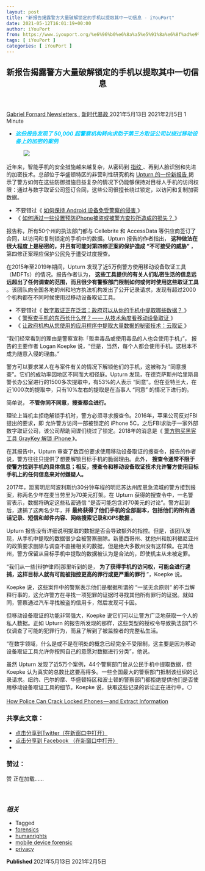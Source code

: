 ```yaml
---
layout: post
title: "新报告揭露警方大量破解锁定的手机以提取其中一切信息 - iYouPort"
date: 2021-05-12T16:01:19+00:00
author: iYouPort
from: https://www.iyouport.org/%e6%96%b0%e6%8a%a5%e5%91%8a%e6%8f%ad%e9%9c%b2%e8%ad%a6%e6%96%b9%e5%a4%a7%e9%87%8f%e7%a0%b4%e8%a7%a3%e9%94%81%e5%ae%9a%e7%9a%84%e6%89%8b%e6%9c%ba%e4%bb%a5%e6%8f%90%e5%8f%96%e5%85%b6%e4%b8%ad%e4%b8%80/
tags: [ iYouPort ]
categories: [ iYouPort ]
---
```


<article class="post-15974 post type-post status-publish format-standard has-post-thumbnail hentry category-newsletters category-70 tag-forensics tag-humanrights tag-mobile-device-forensic tag-privacy" id="post-15974">
 <header class="entry-header">
  <h1 class="entry-title">
   新报告揭露警方大量破解锁定的手机以提取其中一切信息
  </h1>
 </header>
 <div class="entry-meta">
  <span class="byline">
   <a href="https://www.iyouport.org/author/gabrielfornard/" rel="author" title="由Gabriel Fornard发布">
    Gabriel Fornard
   </a>
  </span>
  <span class="cat-links">
   <a href="https://www.iyouport.org/category/newsletters/" rel="category tag">
    Newsletters
   </a>
   ,
   <a href="https://www.iyouport.org/category/%e6%96%b0%e6%97%b6%e4%bb%a3%e6%9a%b4%e6%94%bf/" rel="category tag">
    新时代暴政
   </a>
  </span>
  <span class="published-on">
   <time class="entry-date published" datetime="2021-05-13T00:01:19+08:00">
    2021年5月13日
   </time>
   <time class="updated" datetime="2021-02-05T19:09:40+08:00">
    2021年2月5日
   </time>
  </span>
  <span class="word-count">
   1 Minute
  </span>
 </div>
 <div class="entry-content">
  <ul>
   <li class="graf graf--p">
    <span style="color: #00ccff;">
     <em>
      <strong>
       这份报告发现了 50,000 起警察机构转向求助于第三方取证公司以绕过移动设备上的加密的案例
      </strong>
     </em>
    </span>
   </li>
  </ul>
  <figure class="graf graf--figure">
   <img class="graf-image aligncenter jetpack-lazy-image" data-height="1600" data-image-id="0*GxkeJoFqcaowiYRL.jpg" data-lazy-src="https://i0.wp.com/cdn-images-1.medium.com/max/1067/0*GxkeJoFqcaowiYRL.jpg?w=1100&amp;is-pending-load=1#038;ssl=1" data-recalc-dims="1" data-width="2400" src="https://i0.wp.com/cdn-images-1.medium.com/max/1067/0*GxkeJoFqcaowiYRL.jpg?w=1100&amp;ssl=1" srcset="data:image/gif;base64,R0lGODlhAQABAIAAAAAAAP///yH5BAEAAAAALAAAAAABAAEAAAIBRAA7"/>
   <noscript>
    <img class="graf-image aligncenter" data-height="1600" data-image-id="0*GxkeJoFqcaowiYRL.jpg" data-recalc-dims="1" data-width="2400" src="https://i0.wp.com/cdn-images-1.medium.com/max/1067/0*GxkeJoFqcaowiYRL.jpg?w=1100&amp;ssl=1"/>
   </noscript>
  </figure>
  <p class="graf graf--p">
   近年来，智能手机的安全措施越来越复杂，从密码到
   <a class="markup--anchor markup--p-anchor" data-href="https://www.iyouport.org/%e6%8c%87%e7%ba%b9%e8%a7%a3%e9%94%81%e4%b8%8d%e5%ae%89%e5%85%a8/" href="https://www.iyouport.org/%e6%8c%87%e7%ba%b9%e8%a7%a3%e9%94%81%e4%b8%8d%e5%ae%89%e5%85%a8/" rel="noopener" target="_blank">
    指纹
   </a>
   、再到人脸识别和先进的加密技术。总部位于华盛顿特区的非营利性研究机构
   <a class="markup--anchor markup--p-anchor" data-href="https://www.upturn.org/reports/2020/mass-extraction/" href="https://www.upturn.org/reports/2020/mass-extraction/" rel="noopener" target="_blank">
    Upturn 的一份新报告
   </a>
   揭示了警方如何在这些防御措施日益复杂的情况下仍能够保持对目标人手机的访问权限：通过与数字取证公司签订合同，这些公司很擅长绕过锁定，以访问和复制加密数据。
  </p>
  <ul class="postList">
   <li class="graf graf--li">
    不要错过《
    <a class="markup--anchor markup--li-anchor" data-href="https://www.iyouport.org/%e5%a6%82%e4%bd%95%e4%bf%9d%e6%8c%81-android-%e8%ae%be%e5%a4%87%e5%85%8d%e5%8f%97%e8%ad%a6%e5%af%9f%e7%9a%84%e4%be%b5%e5%ae%b3/" href="https://www.iyouport.org/%e5%a6%82%e4%bd%95%e4%bf%9d%e6%8c%81-android-%e8%ae%be%e5%a4%87%e5%85%8d%e5%8f%97%e8%ad%a6%e5%af%9f%e7%9a%84%e4%be%b5%e5%ae%b3/" rel="noopener" target="_blank">
     如何保持 Android 设备免受警察的侵害
    </a>
    》
   </li>
   <li class="graf graf--li">
    《
    <a class="markup--anchor markup--li-anchor" data-href="https://www.iyouport.org/%e5%a6%82%e4%bd%95%e9%80%9a%e8%bf%87%e4%b8%80%e4%ba%9b%e8%ae%be%e7%bd%ae%e9%a2%84%e9%98%b2iphone%e8%a2%ab%e7%9b%97%e6%88%96%e8%a2%ab%e8%ad%a6%e6%96%b9%e6%9f%a5%e6%8a%84%e6%89%80%e9%80%a0%e6%88%90/" href="https://www.iyouport.org/%e5%a6%82%e4%bd%95%e9%80%9a%e8%bf%87%e4%b8%80%e4%ba%9b%e8%ae%be%e7%bd%ae%e9%a2%84%e9%98%b2iphone%e8%a2%ab%e7%9b%97%e6%88%96%e8%a2%ab%e8%ad%a6%e6%96%b9%e6%9f%a5%e6%8a%84%e6%89%80%e9%80%a0%e6%88%90/" rel="noopener noreferrer" target="_blank">
     如何通过一些设置预防iPhone被盗或被警方查抄所造成的损失？
    </a>
    》
   </li>
  </ul>
  <p class="graf graf--p">
   报告称，所有50个州的执法部门都与 Cellebrite 和 AccessData 等供应商签订了合同，以访问和复制锁定的手机中的数据。Upturn 报告的作者指出，
   <strong class="markup--strong markup--p-strong">
    这种做法在很大程度上是秘密的，并且有可能对第四修正案的保护造成 “不可接受的威胁”
   </strong>
   ，第四修正案理应保护公民免于遭受过度搜查。
  </p>
  <p class="graf graf--p">
   在2015年至2019年期间，Upturn 发现了近5万例警方使用移动设备取证工具（MDFTs）的情况。报告作者认为，
   <strong class="markup--strong markup--p-strong">
    这些工具提供的有关人们私密生活的信息远远超出了任何调查的范围，而且很少有警察部门限制如何或何时使用这些取证工具
   </strong>
   。该团队向全国各地的州和地方执法机构发出了公开记录请求，发现有超过2000个机构都在不同时候使用过移动设备取证工具。
  </p>
  <ul class="postList">
   <li class="graf graf--li">
    不要错过《
    <a class="markup--anchor markup--li-anchor" data-href="https://www.iyouport.org/%e6%95%b0%e5%ad%97%e5%8f%96%e8%af%81%e6%ad%a3%e5%9c%a8%e6%b3%9b%e6%bb%a5%ef%bc%9a%e6%94%bf%e5%ba%9c%e5%8f%af%e4%bb%a5%e4%bb%8e%e4%bd%a0%e7%9a%84%e6%89%8b%e6%9c%ba%e4%b8%ad%e6%8f%90%e5%8f%96%e5%93%aa/" href="https://www.iyouport.org/%e6%95%b0%e5%ad%97%e5%8f%96%e8%af%81%e6%ad%a3%e5%9c%a8%e6%b3%9b%e6%bb%a5%ef%bc%9a%e6%94%bf%e5%ba%9c%e5%8f%af%e4%bb%a5%e4%bb%8e%e4%bd%a0%e7%9a%84%e6%89%8b%e6%9c%ba%e4%b8%ad%e6%8f%90%e5%8f%96%e5%93%aa/" rel="noopener" target="_blank">
     数字取证正在泛滥：政府可以从你的手机中提取哪些数据？
    </a>
    》
   </li>
   <li class="graf graf--li">
    《
    <a class="markup--anchor markup--li-anchor" data-href="https://www.iyouport.org/%e8%ad%a6%e5%af%9f%e6%9f%a5%e6%89%8b%e6%9c%ba%e7%9a%84%e4%b8%9c%e8%a5%bf%e9%95%bf%e4%bb%80%e4%b9%88%e6%a0%b7%ef%bc%9f-%e4%bb%8e%e6%8a%80%e6%9c%af%e8%a7%92%e5%ba%a6%e7%9c%8b%e7%a7%bb/" href="https://www.iyouport.org/%e8%ad%a6%e5%af%9f%e6%9f%a5%e6%89%8b%e6%9c%ba%e7%9a%84%e4%b8%9c%e8%a5%bf%e9%95%bf%e4%bb%80%e4%b9%88%e6%a0%b7%ef%bc%9f-%e4%bb%8e%e6%8a%80%e6%9c%af%e8%a7%92%e5%ba%a6%e7%9c%8b%e7%a7%bb/" rel="noopener" target="_blank">
     警察查手机的东西长什么样？ — — 从技术角度看移动设备取证
    </a>
    》
   </li>
   <li class="graf graf--li">
    《
    <a class="markup--anchor markup--li-anchor" data-href="https://www.iyouport.org/%e8%ae%a9%e6%94%bf%e5%ba%9c%e6%9c%ba%e6%9e%84%e4%bb%8e%e6%82%a8%e4%bd%bf%e7%94%a8%e7%9a%84%e5%ba%94%e7%94%a8%e7%a8%8b%e5%ba%8f%e4%b8%ad%e6%8f%90%e5%8f%96%e5%a4%a7%e9%87%8f%e6%95%b0%e6%8d%ae%e7%9a%84/" href="https://www.iyouport.org/%e8%ae%a9%e6%94%bf%e5%ba%9c%e6%9c%ba%e6%9e%84%e4%bb%8e%e6%82%a8%e4%bd%bf%e7%94%a8%e7%9a%84%e5%ba%94%e7%94%a8%e7%a8%8b%e5%ba%8f%e4%b8%ad%e6%8f%90%e5%8f%96%e5%a4%a7%e9%87%8f%e6%95%b0%e6%8d%ae%e7%9a%84/" rel="noopener" target="_blank">
     让政府机构从您使用的应用程序中提取大量数据的秘密技术：云取证
    </a>
    》
   </li>
  </ul>
  <p class="graf graf--p graf--startsWithDoubleQuote">
   “我们经常看到的理由是警察宣称「贩卖毒品或使用毒品的人也会使用手机」”， 报告的主要作者 Logan Koepke 说，“但是，当然，每个人都会使用手机。这根本不成为随意入侵的理由。”
  </p>
  <p class="graf graf--p">
   警方可以要求某人在与案件有关的情况下解锁他们的手机，这被称为 “同意搜查”。它们的成功率因地区不同而大相径庭。Upturn 发现，在德克萨斯州哈里斯县警长办公室进行的1500多次提取中，有53%的人表示 “同意”。但在亚特兰大，在近1000次的提取中，只有10%左右的提取是在当事人 “同意” 的情况下进行的。
  </p>
  <p class="graf graf--p">
   简单说，
   <strong class="markup--strong markup--p-strong">
    不管你同不同意，搜查都会进行。
   </strong>
  </p>
  <p class="graf graf--p">
   理论上当机主拒绝解锁手机时，警方必须寻求搜查令。2016年，苹果公司反对FBI提出的要求，即 允许警方访问一部被锁定的 iPhone 5C，之后FBI求助于一家外部数字取证公司，该公司帮助间谍们绕过了锁定。2018年的消息是《
   <a class="markup--anchor markup--p-anchor" data-href="https://www.iyouport.org/%e8%ad%a6%e6%96%b9%e8%b4%ad%e4%b9%b0%e9%bb%91%e5%ae%a2%e5%b7%a5%e5%85%b7-graykey-%e8%a7%a3%e9%94%81-iphone/" href="https://www.iyouport.org/%e8%ad%a6%e6%96%b9%e8%b4%ad%e4%b9%b0%e9%bb%91%e5%ae%a2%e5%b7%a5%e5%85%b7-graykey-%e8%a7%a3%e9%94%81-iphone/" rel="noopener" target="_blank">
    警方购买黑客工具 GrayKey 解锁 iPhone
   </a>
   》。
  </p>
  <p class="graf graf--p">
   在其报告中，Upturn 审查了数百份要求使用移动设备取证的搜查令，报告的作者说，警方往往只提供了想要解锁目标手机的脆弱理由。此外，
   <strong class="markup--strong markup--p-strong">
    搜查令通常不限于使警方找到手机的具体信息；相反，搜查令和移动设备取证技术允许警方使用目标手机上的任何信息来对付嫌疑人。
   </strong>
  </p>
  <p class="graf graf--p">
   2017年，距离明尼阿波利斯约30分钟车程的明尼苏达州库恩急流城的警方接到报案，称两名少年在麦当劳里为70美元打架。在 Upturn 获得的搜查令中，一名警官表示，数据将确定这些私密通信 “是否可能包含对70美元的讨论”。警方赶到后，逮捕了这两名少年，并
   <strong class="markup--strong markup--p-strong">
    最终获得了他们手机的全部副本，包括他们的所有通话记录、短信和邮件内容、网络搜索记录和GPS数据
   </strong>
   。
  </p>
  <p class="graf graf--p">
   Upturn 报告没有详细说明提取的数据是否会导致额外的指控。但是，该团队发现，从手机中提取的数据很少会被警察删除。新墨西哥州、犹他州和加利福尼亚州的政策要求删除与调查不直接相关的数据，但是绝大多数州没有这样做。在其他州，警方保留从目标手机中提取的数据被认为是合法的，即使机主从未被定罪。
  </p>
  <p class="graf graf--p graf--startsWithDoubleQuote">
   “我们从一些[辩护律师]那里听到的是，
   <strong class="markup--strong markup--p-strong">
    为了获得手机的访问权，可能会进行逮捕，这样目标人就有可能被指控更高的罪行或更严重的罪行
   </strong>
   ”，Koepke 说。
  </p>
  <p class="graf graf--p">
   Koepke 说，这些案件中的警察表示他们是根据所谓的 “一览无余原则“ 的不当解释行事的，这允许警方在寻找一项犯罪的证据时寻找其他所有罪行的证据。就如同，警察通过汽车寻找被盗的信用卡，然后发现可卡因。
  </p>
  <p class="graf graf--p">
   但移动设备取证的功能非常强大，Koepke 说它们可以让警方广泛地获取一个人的私人数据。正如 Upturn 的报告所发现的那样，这些类型的授权令导致执法部门不仅调查了可能的犯罪行为，而且了解到了被监控者的完整私生活。
  </p>
  <p class="graf graf--p graf--startsWithDoubleQuote">
   “在数字领域，什么是或不是在明处的概念已经完全不受限制，这主要是因为移动设备取证工具允许你按照自己的意愿对数据进行分类”，他说。
  </p>
  <p class="graf graf--p">
   虽然 Upturn 发现了近5万个案例，44个警察部门曾从公民手机中提取数据，但 Koepke 认为真实的总数比这要高得多。一些全国最大的警察部门抵制该组织的记录请求。纽约、巴尔的摩、华盛顿特区和波士顿的警察部门都拒绝提供他们是否使用移动设备取证工具的细节。Koepke 说，获取这些记录的诉讼正在进行中。⚪️
  </p>
  <p class="graf graf--p">
   <a class="markup--anchor markup--p-anchor" data-href="https://www.wired.com/story/how-police-crack-locked-phones-extract-information/" href="https://www.wired.com/story/how-police-crack-locked-phones-extract-information/" rel="noopener" target="_blank">
    How Police Can Crack Locked Phones — and Extract Information
   </a>
  </p>
  <div id="atatags-1611829871-60afb50f1f1f3">
  </div>
  <div class="sharedaddy sd-sharing-enabled">
   <div class="robots-nocontent sd-block sd-social sd-social-icon sd-sharing">
    <h3 class="sd-title">
     共享此文章：
    </h3>
    <div class="sd-content">
     <ul>
      <li class="share-twitter">
       <a class="share-twitter sd-button share-icon no-text" data-shared="sharing-twitter-15974" href="https://www.iyouport.org/%e6%96%b0%e6%8a%a5%e5%91%8a%e6%8f%ad%e9%9c%b2%e8%ad%a6%e6%96%b9%e5%a4%a7%e9%87%8f%e7%a0%b4%e8%a7%a3%e9%94%81%e5%ae%9a%e7%9a%84%e6%89%8b%e6%9c%ba%e4%bb%a5%e6%8f%90%e5%8f%96%e5%85%b6%e4%b8%ad%e4%b8%80/?share=twitter" rel="nofollow noopener noreferrer" target="_blank" title="点击分享到Twitter">
        <span>
        </span>
        <span class="sharing-screen-reader-text">
         点击分享到Twitter（在新窗口中打开）
        </span>
       </a>
      </li>
      <li class="share-facebook">
       <a class="share-facebook sd-button share-icon no-text" data-shared="sharing-facebook-15974" href="https://www.iyouport.org/%e6%96%b0%e6%8a%a5%e5%91%8a%e6%8f%ad%e9%9c%b2%e8%ad%a6%e6%96%b9%e5%a4%a7%e9%87%8f%e7%a0%b4%e8%a7%a3%e9%94%81%e5%ae%9a%e7%9a%84%e6%89%8b%e6%9c%ba%e4%bb%a5%e6%8f%90%e5%8f%96%e5%85%b6%e4%b8%ad%e4%b8%80/?share=facebook" rel="nofollow noopener noreferrer" target="_blank" title="点击分享到 Facebook ">
        <span>
        </span>
        <span class="sharing-screen-reader-text">
         点击分享到 Facebook （在新窗口中打开）
        </span>
       </a>
      </li>
      <li class="share-end">
      </li>
     </ul>
    </div>
   </div>
  </div>
  <div class="sharedaddy sd-block sd-like jetpack-likes-widget-wrapper jetpack-likes-widget-unloaded" data-name="like-post-frame-161182987-15974-60afb50f1f962" data-src="https://widgets.wp.com/likes/#blog_id=161182987&amp;post_id=15974&amp;origin=www.iyouport.org&amp;obj_id=161182987-15974-60afb50f1f962" id="like-post-wrapper-161182987-15974-60afb50f1f962">
   <h3 class="sd-title">
    赞过：
   </h3>
   <div class="likes-widget-placeholder post-likes-widget-placeholder" style="height: 55px;">
    <span class="button">
     <span>
      赞
     </span>
    </span>
    <span class="loading">
     正在加载……
    </span>
   </div>
   <span class="sd-text-color">
   </span>
   <a class="sd-link-color">
   </a>
  </div>
  <div class="jp-relatedposts" id="jp-relatedposts">
   <h3 class="jp-relatedposts-headline">
    <em>
     相关
    </em>
   </h3>
  </div>
 </div>
 <div class="entry-footer">
  <ul class="post-tags light-text">
   <li>
    Tagged
   </li>
   <li>
    <a href="https://www.iyouport.org/tag/forensics/" rel="tag">
     forensics
    </a>
   </li>
   <li>
    <a href="https://www.iyouport.org/tag/humanrights/" rel="tag">
     humanrights
    </a>
   </li>
   <li>
    <a href="https://www.iyouport.org/tag/mobile-device-forensic/" rel="tag">
     mobile device forensic
    </a>
   </li>
   <li>
    <a href="https://www.iyouport.org/tag/privacy/" rel="tag">
     privacy
    </a>
   </li>
  </ul>
 </div>
 <div class="entry-author-wrapper">
  <div class="site-posted-on">
   <strong>
    Published
   </strong>
   <time class="entry-date published" datetime="2021-05-13T00:01:19+08:00">
    2021年5月13日
   </time>
   <time class="updated" datetime="2021-02-05T19:09:40+08:00">
    2021年2月5日
   </time>
  </div>
 </div>
</article>

